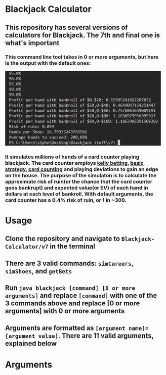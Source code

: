 # Blackjack Calculator
## This repository has several versions of calculators for Blackjack. The 7th and final one is what's important
### This command line tool takes in 0 or more arguments, but here is the output with the default ones:

![output](demo.png)

### It simulates millions of hands of a card counter playing blackjack. The card counter employs [kelly betting](https://en.wikipedia.org/wiki/Kelly_criterion), [basic strategy](https://en.wikipedia.org/wiki/Blackjack#Basic_strategy), [card counting](https://en.wikipedia.org/wiki/Card_counting) and playing deviations to gain an edge on the house. The purpose of the simulaton is to calculate the approximate risk of ruin(or the chance that the card counter goes bankrupt) and expected value(or EV) of each hand in dollars at each level of bankroll. With default arguments, the card counter has a 0.4% risk of ruin, or 1 in ~300.

# Usage
## Clone the repository and navigate to `Blackjack-Calculator/v7` in the terminal
## There are 3 valid commands: `simCareers`, `simShoes`, and `getBets`
## Run `java blackjack [command] [0 or more arguments]` and replace `[command]` with one of the 3 commands above and replace [0 or more arguments] with 0 or more arguments
## Arguments are formatted as `[argument name]=[argument value]`. There are 11 valid arguments, explained below

# Arguments
